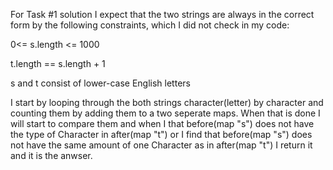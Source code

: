 For Task #1 solution I expect that the two strings are always in the correct form by the 
following constraints, which I did not check in my code:

0<= s.length <= 1000

t.length == s.length + 1

s and t consist of lower-case English letters

I start by looping through the both strings character(letter) by character and counting them by
adding them to a two seperate maps. When that is done I will start to compare them
and when I that before(map "s") does not have the type of Character in after(map "t")
or I find that before(map "s") does not have the same amount of one Character as in after(map "t")
I return it and it is the anwser.
